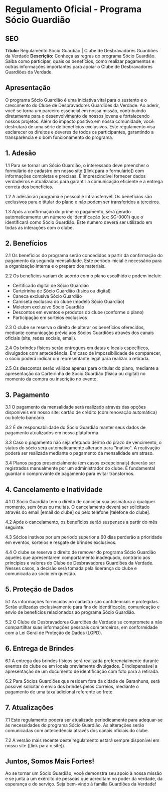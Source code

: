 # Regulamento Oficial - Programa Sócio Guardião

## SEO

**Título:** Regulamento Sócio Guardião | Clube de Desbravadores Guardiões da Verdade
**Descrição:** Conheça as regras do programa Sócio Guardião. Saiba como participar, quais os benefícios, como realizar pagamentos e outras informações importantes para apoiar o Clube de Desbravadores Guardiões da Verdade.

## Apresentação

O programa Sócio Guardião é uma iniciativa vital para o sustento e o crescimento do Clube de Desbravadores Guardiões da Verdade. Ao aderir, você se torna um parceiro essencial em nossa missão, contribuindo diretamente para o desenvolvimento de nossos jovens e fortalecendo nossos projetos. Além do impacto positivo em nossa comunidade, você desfrutará de uma série de benefícios exclusivos. Este regulamento visa esclarecer os direitos e deveres de todos os participantes, garantindo a transparência e o bom funcionamento do programa.
## 1. Adesão

1.1 Para se tornar um Sócio Guardião, o interessado deve preencher o formulário de cadastro em nosso site ([link para o formulário]) com informações completas e precisas. É imprescindível fornecer dados verdadeiros e atualizados para garantir a comunicação eficiente e a entrega correta dos benefícios.

1.2 A adesão ao programa é pessoal e intransferível. Os benefícios são exclusivos para o titular do plano e não podem ser transferidos a terceiros.

1.3 Após a confirmação do primeiro pagamento, será gerado automaticamente um número de identificação (ex: SG-0001) que o identificará como Sócio Guardião. Este número deverá ser utilizado em todas as interações com o clube.

## 2. Benefícios

2.1 Os benefícios do programa serão concedidos a partir da confirmação do pagamento da segunda mensalidade. Este período inicial é necessário para a organização interna e o preparo dos materiais.

2.2 Os benefícios variam de acordo com o plano escolhido e podem incluir:

*   Certificado digital de Sócio Guardião
*   Carteirinha de Sócio Guardião (física ou digital)
*   Caneca exclusiva Sócio Guardião
*   Camiseta exclusiva do clube (modelo Sócio Guardião)
*   Moletom exclusivo Sócio Guardião
*   Descontos em eventos e produtos do clube (conforme o plano)
*   Participação em sorteios exclusivos

2.3 O clube se reserva o direito de alterar os benefícios oferecidos, mediante comunicação prévia aos Sócios Guardiões através dos canais oficiais (site, redes sociais, email).

2.4 Os brindes físicos serão entregues em datas e locais específicos, divulgados com antecedência. Em caso de impossibilidade de comparecer, o sócio poderá indicar um representante legal para realizar a retirada.

2.5 Os descontos serão válidos apenas para o titular do plano, mediante a apresentação da Carteirinha de Sócio Guardião (física ou digital) no momento da compra ou inscrição no evento.

## 3. Pagamento

3.1 O pagamento da mensalidade será realizado através das opções disponíveis em nosso site: cartão de crédito (com renovação automática) ou boleto bancário.

3.2 É de responsabilidade do Sócio Guardião manter seus dados de pagamento atualizados em nossa plataforma.

3.3 Caso o pagamento não seja efetuado dentro do prazo de vencimento, o status do sócio será automaticamente alterado para "inativo". A reativação poderá ser realizada mediante o pagamento da mensalidade em atraso.

3.4 Planos pagos presencialmente (em casos excepcionais) deverão ser registrados manualmente por um administrador do clube. É fundamental guardar o comprovante de pagamento para evitar transtornos.

## 4. Cancelamento e Inatividade

4.1 O Sócio Guardião tem o direito de cancelar sua assinatura a qualquer momento, sem ônus ou multas. O cancelamento deverá ser solicitado através do email [email do clube] ou pelo telefone [telefone do clube].

4.2 Após o cancelamento, os benefícios serão suspensos a partir do mês seguinte.

4.3 Sócios inativos por um período superior a 60 dias perderão a prioridade em eventos, sorteios e resgate de brindes exclusivos.

4.4 O clube se reserva o direito de remover do programa Sócio Guardião aqueles que apresentarem comportamento inadequado, contrário aos princípios e valores do Clube de Desbravadores Guardiões da Verdade. Nesses casos, a decisão será tomada pela liderança do clube e comunicada ao sócio em questão.

## 5. Proteção de Dados

5.1 As informações fornecidas no cadastro são confidenciais e protegidas. Serão utilizadas exclusivamente para fins de identificação, comunicação e envio de benefícios relacionados ao programa Sócio Guardião.

5.2 O Clube de Desbravadores Guardiões da Verdade se compromete a não compartilhar suas informações pessoais com terceiros, em conformidade com a Lei Geral de Proteção de Dados (LGPD).

## 6. Entrega de Brindes

6.1 A entrega dos brindes físicos será realizada preferencialmente durante eventos do clube ou em locais previamente divulgados. É indispensável a apresentação de um documento de identificação com foto para a retirada.

6.2 Para Sócios Guardiões que residem fora da cidade de Garanhuns, será possível solicitar o envio dos brindes pelos Correios, mediante o pagamento de uma taxa adicional referente ao frete.

## 7. Atualizações

7.1 Este regulamento poderá ser atualizado periodicamente para adequar-se às necessidades do programa Sócio Guardião. As alterações serão comunicadas com antecedência através dos canais oficiais do clube.

7.2 A versão mais recente deste regulamento estará sempre disponível em nosso site ([link para o site]).

## Juntos, Somos Mais Fortes!

Ao se tornar um Sócio Guardião, você demonstra seu apoio à nossa missão e se junta a um exército de pessoas que acreditam no poder da verdade, da esperança e do serviço. Seja bem-vindo à família Guardiões da Verdade!

